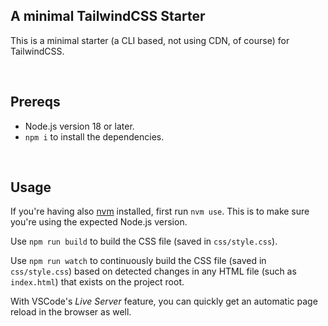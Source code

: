 ## A minimal TailwindCSS Starter

This is a minimal starter (a CLI based, not using CDN, of course) for TailwindCSS.

<br/>

## Prereqs

-   Node.js version 18 or later.
-   `npm i` to install the dependencies.

<br/>

## Usage

If you're having also [nvm](https://github.com/nvm-sh/nvm) installed, first run `nvm use`. This is to make sure you're using the expected Node.js version.

Use `npm run build` to build the CSS file (saved in `css/style.css`).

Use `npm run watch` to continuously build the CSS file (saved in `css/style.css`) based on detected changes in any HTML file (such as `index.html`) that exists on the project root.

With VSCode's _Live Server_ feature, you can quickly get an automatic page reload in the browser as well.

<br/>
